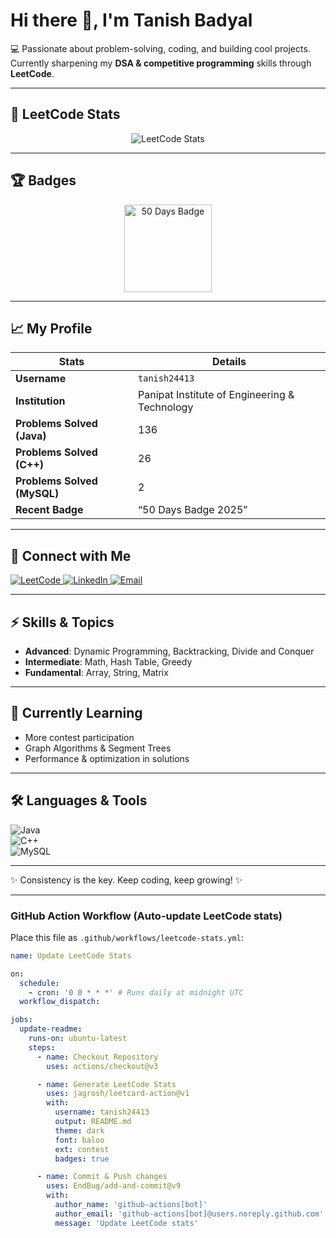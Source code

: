 # Hi there 👋, I'm Tanish Badyal

💻 Passionate about problem-solving, coding, and building cool projects.  
Currently sharpening my **DSA & competitive programming** skills through **LeetCode**.

---

## 🚀 LeetCode Stats

<p align="center">
  <!-- This will auto-update via GitHub Action -->
  <img src="https://leetcard.jacoblin.cool/tanish24413?theme=dark&font=baloo&ext=contest" alt="LeetCode Stats" />
</p>

---

## 🏆 Badges

<p align="center">
  <!-- 50 Days Badge GIF from LeetCode -->
  <img src="https://assets.leetcode.com/static_assets/marketing/2024-50.gif" alt="50 Days Badge" width="140" height="140"/>
</p>

---

## 📈 My Profile

| Stats | Details |
|---|---|
| **Username** | `tanish24413` |
| **Institution** | Panipat Institute of Engineering & Technology |
| **Problems Solved (Java)** | 136 |
| **Problems Solved (C++)** | 26 |
| **Problems Solved (MySQL)** | 2 |
| **Recent Badge** | “50 Days Badge 2025” |

---

## 🔗 Connect with Me

<p align="left">
  <a href="https://leetcode.com/u/tanish24413/" target="_blank">
    <img src="https://img.shields.io/badge/LeetCode-FFA116?style=for-the-badge&logo=leetcode&logoColor=black" alt="LeetCode"/>
  </a>
  <a href="https://www.linkedin.com/in/tanish-badyal-1099ab228" target="_blank">
    <img src="https://img.shields.io/badge/LinkedIn-0A66C2?style=for-the-badge&logo=linkedin&logoColor=white" alt="LinkedIn"/>
  </a>
  <a href="mailto:tanisharma2465@gmail.com" target="_blank">
    <img src="https://img.shields.io/badge/Email-D14836?style=for-the-badge&logo=gmail&logoColor=white" alt="Email"/>
  </a>
</p>

---

## ⚡ Skills & Topics

- **Advanced**: Dynamic Programming, Backtracking, Divide and Conquer  
- **Intermediate**: Math, Hash Table, Greedy  
- **Fundamental**: Array, String, Matrix  

---

## 🌱 Currently Learning

- More contest participation  
- Graph Algorithms & Segment Trees  
- Performance & optimization in solutions  

---

## 🛠️ Languages & Tools

![Java](https://img.shields.io/badge/Java-ED8B00?style=for-the-badge&logo=java&logoColor=white)  
![C++](https://img.shields.io/badge/C++-00599C?style=for-the-badge&logo=cplusplus&logoColor=white)  
![MySQL](https://img.shields.io/badge/MySQL-4479A1?style=for-the-badge&logo=mysql&logoColor=white)

---

✨ Consistency is the key. Keep coding, keep growing! ✨

---

### GitHub Action Workflow (Auto-update LeetCode stats)

Place this file as `.github/workflows/leetcode-stats.yml`:

```yaml
name: Update LeetCode Stats

on:
  schedule:
    - cron: '0 0 * * *' # Runs daily at midnight UTC
  workflow_dispatch:

jobs:
  update-readme:
    runs-on: ubuntu-latest
    steps:
      - name: Checkout Repository
        uses: actions/checkout@v3

      - name: Generate LeetCode Stats
        uses: jagrosh/leetcard-action@v1
        with:
          username: tanish24413
          output: README.md
          theme: dark
          font: baloo
          ext: contest
          badges: true

      - name: Commit & Push changes
        uses: EndBug/add-and-commit@v9
        with:
          author_name: 'github-actions[bot]'
          author_email: 'github-actions[bot]@users.noreply.github.com'
          message: 'Update LeetCode stats'

